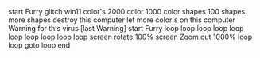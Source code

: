 start Furry
glitch win11
color's
2000 color
1000 color
shapes
100 shapes
more shapes
destroy this computer
let more color's on this computer
Warning for this virus
[last Warning]
start Furry
loop
loop
loop
loop
loop
loop
loop
loop
loop
loop
screen rotate 100%
screen Zoom out 1000%
loop
loop
goto loop
end
